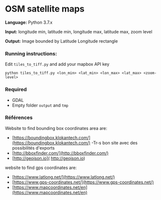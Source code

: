 # OSM satellite maps

**Language:** Python 3.7.x

**Input:** longitude min, latitude min, longitude max, latitude max, zoom level

**Output:** Image bounded by Latitude Longitude rectangle

### Running instructions:

Edit  `tiles_to_tiff.py` and add your mapbox API key


```Batchfile
python tiles_to_tiff.py <lon_min> <lat_min> <lon_max> <lat_max> <zoom-level>
``` 

### Required
- GDAL
- Empty folder `output` and `tmp`

### Références

Website to find bounding box coordinates area are:
* [https://boundingbox.klokantech.com/](https://boundingbox.klokantech.com/) -Tr-s bon site avec des possibilités d'exports
* [http://bboxfinder.com/](http://bboxfinder.com/)
* [http://geojson.io]( http://geojson.io)

website to find gps coordinates are:
* [https://www.latlong.net/](https://www.latlong.net/)
* [https://www.gps-coordinates.net/](https://www.gps-coordinates.net/)
* [https://www.mapcoordinates.net/en](https://www.mapcoordinates.net/en)



